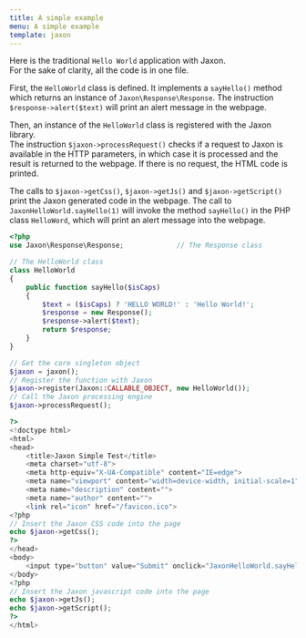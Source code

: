 ```yaml
---
title: A simple example
menu: A simple example
template: jaxon
---
```


Here is the traditional `Hello World` application with Jaxon.  
For the sake of clarity, all the code is in one file.

First, the `HelloWorld` class is defined. It implements a `sayHello()` method which returns an instance of `Jaxon\Response\Response`.
The instruction `$response->alert($text)` will print an alert message in the webpage.

Then, an instance of the `HelloWorld` class is registered with the Jaxon library.  
The instruction `$jaxon->processRequest()` checks if a request to Jaxon is available in the HTTP parameters, in which case it is processed and the result is returned to the webpage.
If there is no request, the HTML code is printed.

The calls to `$jaxon->getCss()`, `$jaxon->getJs()` and `$jaxon->getScript()` print the Jaxon generated code in the webpage.
The call to `JaxonHelloWorld.sayHello(1)` will invoke the method `sayHello()` in the PHP class `HelloWord`, which will print an alert message into the webpage.

```php
<?php 
use Jaxon\Response\Response;             // The Response class

// The HelloWorld class
class HelloWorld
{
    public function sayHello($isCaps)
    {
        $text = ($isCaps) ? 'HELLO WORLD!' : 'Hello World!';
        $response = new Response();
        $response->alert($text);
        return $response;
    }
}

// Get the core singleton object
$jaxon = jaxon();
// Register the function with Jaxon
$jaxon->register(Jaxon::CALLABLE_OBJECT, new HelloWorld());
// Call the Jaxon processing engine
$jaxon->processRequest();

?>
<!doctype html>
<html>
<head>
    <title>Jaxon Simple Test</title>
    <meta charset="utf-8">
    <meta http-equiv="X-UA-Compatible" content="IE=edge">
    <meta name="viewport" content="width=device-width, initial-scale=1">
    <meta name="description" content="">
    <meta name="author" content="">
    <link rel="icon" href="/favicon.ico">
<?php
// Insert the Jaxon CSS code into the page
echo $jaxon->getCss();
?>    
</head>
<body>
    <input type="button" value="Submit" onclick="JaxonHelloWorld.sayHello(1);return false;" />
</body>
<?php
// Insert the Jaxon javascript code into the page
echo $jaxon->getJs();
echo $jaxon->getScript();
?>    
</html>
```

